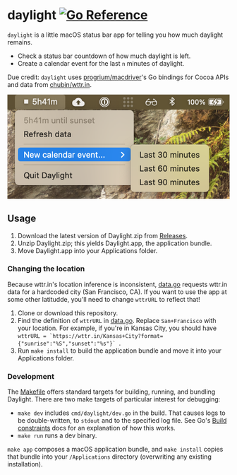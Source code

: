 # daylight [![Go Reference](https://pkg.go.dev/badge/github.com/lukasschwab/daylight.svg)](https://pkg.go.dev/github.com/lukasschwab/daylight)

`daylight` is a little macOS status bar app for telling you how much daylight remains.

+ Check a status bar countdown of how much daylight is left.
+ Create a calendar event for the last `n` minutes of daylight.

Due credit: `daylight` uses [progrium/macdriver](https://github.com/progrium/macdriver)'s Go bindings for Cocoa APIs and data from [chubin/wttr.in](https://github.com/chubin/wttr.in).

![Screenshot of Daylight, showing the time remaining before sunset and a submenu for creating calendar invites.](./assets/screenshot.png)

## Usage

1. Download the latest version of Daylight.zip from [Releases](https://github.com/lukasschwab/daylight/releases).
2. Unzip Daylight.zip; this yields Daylight.app, the application bundle.
3. Move Daylight.app into your Applications folder.

### Changing the location

Because wttr.in's location inference is inconsistent, [data.go](./data.go) requests wttr.in data for a hardcoded city (San Francisco, CA). If you want to use the app at some other latitudde, you'll need to change `wttrURL` to reflect that!

1. Clone or download this repository.
2. Find the definition of `wttrURL` in [data.go](./data.go). Replace `San+Francisco` with your location. For example, if you're in Kansas City, you should have ```wttrURL = `https://wttr.in/Kansas+City?format={"sunrise":"%S","sunset":"%s"}` ```.
3. Run `make install` to build the application bundle and move it into your Applications folder.

### Development

The [Makefile](./Makefile) offers standard targets for building, running, and bundling Daylight. There are two make targets of particular interest for debugging:

+ `make dev` includes `cmd/daylight/dev.go` in the build. That causes logs to be double-written, to `stdout` and to the specified log file. See Go's [Build constraints](https://golang.org/cmd/go/#hdr-Build_constraints) docs for an explanation of how this works.
+ `make run` runs a dev binary.

`make app` composes a macOS application bundle, and `make install` copies that bundle into your `/Applications` directory (overwriting any existing installation).
